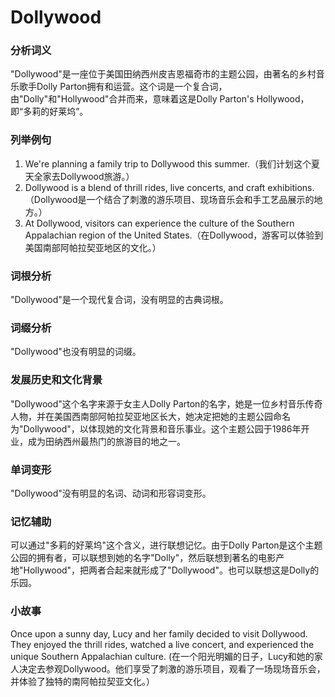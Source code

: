 # Dollywood

### 分析词义

  

"Dollywood"是一座位于美国田纳西州皮吉恩福奇市的主题公园，由著名的乡村音乐歌手Dolly Parton拥有和运营。这个词是一个复合词，由"Dolly"和"Hollywood"合并而来，意味着这是Dolly Parton's Hollywood，即“多莉的好莱坞”。

  

### 列举例句

  

1.  We're planning a family trip to Dollywood this summer.（我们计划这个夏天全家去Dollywood旅游。）
2.  Dollywood is a blend of thrill rides, live concerts, and craft exhibitions.（Dollywood是一个结合了刺激的游乐项目、现场音乐会和手工艺品展示的地方。）
3.  At Dollywood, visitors can experience the culture of the Southern Appalachian region of the United States.（在Dollywood，游客可以体验到美国南部阿帕拉契亚地区的文化。）

  

### 词根分析

  

"Dollywood"是一个现代复合词，没有明显的古典词根。

  

### 词缀分析

  

"Dollywood"也没有明显的词缀。

  

### 发展历史和文化背景

  

"Dollywood"这个名字来源于女主人Dolly Parton的名字，她是一位乡村音乐传奇人物，并在美国西南部阿帕拉契亚地区长大，她决定把她的主题公园命名为"Dollywood"，以体现她的文化背景和音乐事业。这个主题公园于1986年开业，成为田纳西州最热门的旅游目的地之一。

  

### 单词变形

  

"Dollywood"没有明显的名词、动词和形容词变形。

  

### 记忆辅助

  

可以通过"多莉的好莱坞"这个含义，进行联想记忆。由于Dolly Parton是这个主题公园的拥有者，可以联想到她的名字"Dolly"，然后联想到著名的电影产地"Hollywood"，把两者合起来就形成了"Dollywood"。也可以联想这是Dolly的乐园。

  

### 小故事

  

Once upon a sunny day, Lucy and her family decided to visit Dollywood. They enjoyed the thrill rides, watched a live concert, and experienced the unique Southern Appalachian culture. (在一个阳光明媚的日子，Lucy和她的家人决定去参观Dollywood。他们享受了刺激的游乐项目，观看了一场现场音乐会，并体验了独特的南阿帕拉契亚文化。）
